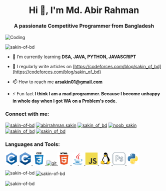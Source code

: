 <h1 align="center">Hi 👋, I'm Md. Abir Rahman</h1>
<h3 align="center">A passionate Competitive Programmer from Bangladesh</h3>
<img align="center" alt="Coding" width="400" src="https://media4.giphy.com/media/v1.Y2lkPTc5MGI3NjExNHdoc3RyNTFka29nMTRseWNrMmVmMnhvODRvMGl6NTBxenZodXZ3aSZlcD12MV9pbnRlcm5hbF9naWZfYnlfaWQmY3Q9Zw/13HgwGsXF0aiGY/giphy.webp">

<p align="left"> <img src="https://komarev.com/ghpvc/?username=sakin-of-bd&label=Profile%20views&color=0e75b6&style=flat" alt="sakin-of-bd" /> </p>

- 🌱 I’m currently learning **DSA, JAVA, PYTHON, JAVASCRIPT**

- 📝 I regularly write articles on [https://codeforces.com/blog/sakin_of_bd](https://codeforces.com/blog/sakin_of_bd)

- 📫 How to reach me **arsakin01@gmail.com**

- ⚡ Fun fact **I think I am a mad programmer. Because I become unhappy in whole day when I got WA on a Problem's code.**

<h3 align="left">Connect with me:</h3>
<p align="left">
<a href="https://linkedin.com/in/sakin-of-bd" target="blank"><img align="center" src="https://raw.githubusercontent.com/rahuldkjain/github-profile-readme-generator/master/src/images/icons/Social/linked-in-alt.svg" alt="sakin-of-bd" height="30" width="40" /></a>
<a href="https://fb.com/abirrahman.sakin" target="blank"><img align="center" src="https://raw.githubusercontent.com/rahuldkjain/github-profile-readme-generator/master/src/images/icons/Social/facebook.svg" alt="abirrahman.sakin" height="30" width="40" /></a>
<a href="https://www.codechef.com/users/sakin_of_bd" target="blank"><img align="center" src="https://cdn.jsdelivr.net/npm/simple-icons@3.1.0/icons/codechef.svg" alt="sakin_of_bd" height="30" width="40" /></a>
<a href="https://www.hackerrank.com/noob_sakin" target="blank"><img align="center" src="https://raw.githubusercontent.com/rahuldkjain/github-profile-readme-generator/master/src/images/icons/Social/hackerrank.svg" alt="noob_sakin" height="30" width="40" /></a>
<a href="https://codeforces.com/profile/sakin_of_bd" target="blank"><img align="center" src="https://raw.githubusercontent.com/rahuldkjain/github-profile-readme-generator/master/src/images/icons/Social/codeforces.svg" alt="sakin_of_bd" height="30" width="40" /></a>
<a href="https://www.leetcode.com/sakin_of_bd" target="blank"><img align="center" src="https://raw.githubusercontent.com/rahuldkjain/github-profile-readme-generator/master/src/images/icons/Social/leet-code.svg" alt="sakin_of_bd" height="30" width="40" /></a>
</p>

<h3 align="left">Languages and Tools:</h3>
<p align="left"> <a href="https://www.cprogramming.com/" target="_blank" rel="noreferrer"> <img src="https://raw.githubusercontent.com/devicons/devicon/master/icons/c/c-original.svg" alt="c" width="40" height="40"/> </a> <a href="https://www.w3schools.com/cpp/" target="_blank" rel="noreferrer"> <img src="https://raw.githubusercontent.com/devicons/devicon/master/icons/cplusplus/cplusplus-original.svg" alt="cplusplus" width="40" height="40"/> </a> <a href="https://www.w3schools.com/css/" target="_blank" rel="noreferrer"> <img src="https://raw.githubusercontent.com/devicons/devicon/master/icons/css3/css3-original-wordmark.svg" alt="css3" width="40" height="40"/> </a> <a href="https://git-scm.com/" target="_blank" rel="noreferrer"> <img src="https://www.vectorlogo.zone/logos/git-scm/git-scm-icon.svg" alt="git" width="40" height="40"/> </a> <a href="https://www.w3.org/html/" target="_blank" rel="noreferrer"> <img src="https://raw.githubusercontent.com/devicons/devicon/master/icons/html5/html5-original-wordmark.svg" alt="html5" width="40" height="40"/> </a> <a href="https://www.java.com" target="_blank" rel="noreferrer"> <img src="https://raw.githubusercontent.com/devicons/devicon/master/icons/java/java-original.svg" alt="java" width="40" height="40"/> </a> <a href="https://developer.mozilla.org/en-US/docs/Web/JavaScript" target="_blank" rel="noreferrer"> <img src="https://raw.githubusercontent.com/devicons/devicon/master/icons/javascript/javascript-original.svg" alt="javascript" width="40" height="40"/> </a> <a href="https://www.linux.org/" target="_blank" rel="noreferrer"> <img src="https://raw.githubusercontent.com/devicons/devicon/master/icons/linux/linux-original.svg" alt="linux" width="40" height="40"/> </a> <a href="https://www.photoshop.com/en" target="_blank" rel="noreferrer"> <img src="https://raw.githubusercontent.com/devicons/devicon/master/icons/photoshop/photoshop-line.svg" alt="photoshop" width="40" height="40"/> </a> <a href="https://www.python.org" target="_blank" rel="noreferrer"> <img src="https://raw.githubusercontent.com/devicons/devicon/master/icons/python/python-original.svg" alt="python" width="40" height="40"/> </a> </p>

<p><img align="left" src="https://github-readme-stats.vercel.app/api/top-langs?username=sakin-of-bd&show_icons=true&locale=en&layout=compact" alt="sakin-of-bd" /></p>

<p>&nbsp;<img align="center" src="https://github-readme-stats.vercel.app/api?username=sakin-of-bd&show_icons=true&locale=en" alt="sakin-of-bd" /></p>

<p><img align="center" src="https://github-readme-streak-stats.herokuapp.com/?user=sakin-of-bd&" alt="sakin-of-bd" /></p>

